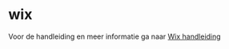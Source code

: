 # wix
Voor de handleiding en meer informatie ga naar [Wix handleiding]

[Wix handleiding]: https://developer.myparcel.nl/nl/documentatie/20.wix/
